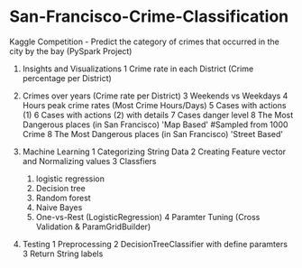 # San-Francisco-Crime-Classification
Kaggle Competition - Predict the category of crimes that occurred in the city by the bay (PySpark Project)

1. Insights and Visualizations
  1 Crime rate in each District (Crime percentage per District)
  2. Crimes over years (Crime rate per District)
  3 Weekends vs Weekdays
  4 Hours peak crime rates (Most Crime Hours/Days)
  5 Cases with actions (1)
  6 Cases with actions (2) with details
  7 Cases danger level
  8 The Most Dangerous places (in San Francisco) 'Map Based' #Sampled from 1000 Crime
  8 The Most Dangerous places (in San Francisco) 'Street Based'


2. Machine Learning
  1 Categorizing String Data
  2 Creating Feature vector and Normalizing values
  3 Classfiers
    1. logistic regression
    2. Decision tree
    3. Random forest
    4. Naive Bayes
    5. One-vs-Rest (LogisticRegression)
  4 Paramter Tuning (Cross Validation & ParamGridBuilder)

3. Testing
  1 Preprocessing
  2 DecisionTreeClassifier with define paramters
  3 Return String labels
